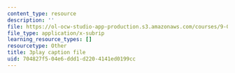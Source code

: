```yaml
---
content_type: resource
description: ''
file: https://ol-ocw-studio-app-production.s3.amazonaws.com/courses/9-00-introduction-to-psychology-fall-2004/704827f504e6ddd1d2204141ed0199cc_10490.srt
file_type: application/x-subrip
learning_resource_types: []
resourcetype: Other
title: 3play caption file
uid: 704827f5-04e6-ddd1-d220-4141ed0199cc
---
```

